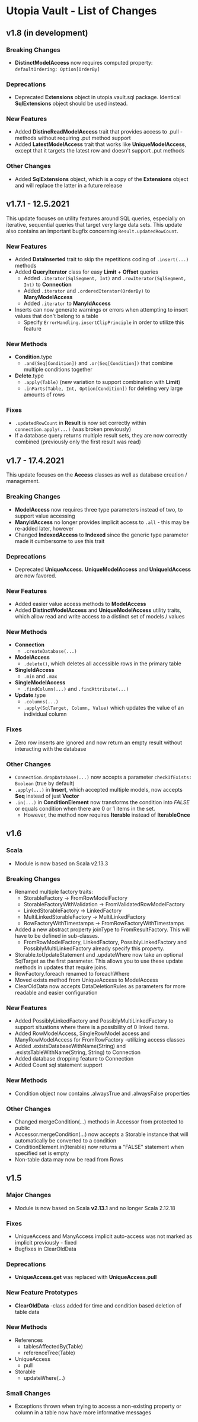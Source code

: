# Utopia Vault - List of Changes

## v1.8 (in development)
### Breaking Changes
- **DistinctModelAccess** now requires computed property: `defaultOrdering: Option[OrderBy]`
### Deprecations
- Deprecated **Extensions** object in utopia.vault.sql package. 
  Identical **SqlExtensions** object should be used instead.
### New Features
- Added **DistincReadModelAccess** trait that provides access to .pull -methods without requiring 
  .put method support
- Added **LatestModelAccess** trait that works like **UniqueModelAccess**, except that it targets 
  the latest row and doesn't support .put methods
### Other Changes
- Added **SqlExtensions** object, which is a copy of the **Extensions** object and will replace 
  the latter in a future release

## v1.7.1 - 12.5.2021
This update focuses on utility features around SQL queries, especially on iterative, 
sequential queries that target very large data sets. 
This update also contains an important bugfix concerning `Result.updatedRowCount`.
### New Features
- Added **DataInserted** trait to skip the repetitions coding of `.insert(...)` methods
- Added **QueryIterator** class for easy **Limit** + **Offset** queries
  - Added `.iterator(SqlSegment, Int)` and `.rowIterator(SqlSegment, Int)` to **Connection**
  - Added `.iterator` and `.orderedIterator(OrderBy)` to **ManyModelAccess**
  - Added `.iterator` to **ManyIdAccess**
- Inserts can now generate warnings or errors when attempting to insert values that don't belong to a table
  - Specify `ErrorHandling.insertClipPrinciple` in order to utilize this feature
### New Methods
- **Condition**.type
  - `.and(Seq[Condition])` and `.or(Seq[Condition])` that combine multiple conditions together
- **Delete**.type
  - `.apply(Table)` (new variation to support combination with **Limit**)
  - `.inParts(Table, Int, Option[Condition])` for deleting very large amounts of rows
### Fixes
- `.updatedRowCount` in **Result** is now set correctly within `connection.apply(...)` (was broken previously)
- If a database query returns multiple result sets, they are now correctly combined 
  (previously only the first result was read)

## v1.7 - 17.4.2021
This update focuses on the **Access** classes as well as database creation / management.
### Breaking Changes
- **ModelAccess** now requires three type parameters instead of two, to support value accessing
- **ManyIdAccess** no longer provides implicit access to `.all` - this may be re-added later, however
- Changed **IndexedAccess** to **Indexed** since the generic type parameter made it cumbersome to use this trait
### Deprecations
- Deprecated **UniqueAccess**. **UniqueModelAccess** and **UniqueIdAccess** are now favored.
### New Features
- Added easier value access methods to **ModelAccess**
- Added **DistinctModelAccess** and **UniqueModelAccess** utility traits, 
  which allow read and write access to a distinct set of models / values
### New Methods
- **Connection**
  - `.createDatabase(...)`
- **ModelAccess**
  - `.delete()`, which deletes all accessible rows in the primary table
- **SingleIdAccess**
  - `.min` and `.max`
- **SingleModelAccess**
  - `.findColumn(...)` and `.findAttribute(...)`
- **Update**.type
  - `.columns(...)`
  - `.apply(SqlTarget, Column, Value)` which updates the value of an individual column
### Fixes
- Zero row inserts are ignored and now return an empty result without interacting with the database
### Other Changes
- `Connection.dropDatabase(...)` now accepts a parameter `checkIfExists: Boolean` (true by default)
- `.apply(...)` in **Insert**, which accepted multiple models, now accepts **Seq** instead of just **Vector**
- `.in(...)` in **ConditionElement** now transforms the condition into *FALSE* or equals condition when 
  there are 0 or 1 items in the set.
  - However, the method now requires **Iterable** instead of **IterableOnce**

## v1.6
### Scala
- Module is now based on Scala v2.13.3
### Breaking Changes
- Renamed multiple factory traits:
    - StorableFactory -> FromRowModelFactory
    - StorableFactoryWithValidation -> FromValidatedRowModelFactory
    - LinkedStorableFactory -> LinkedFactory
    - MultiLinkedStorableFactory -> MultiLinkedFactory
    - RowFactoryWithTimestamps -> FromRowFactoryWithTimestamps
- Added a new abstract property joinType to FromResultFactory. This will have to be defined in sub-classes.
    - FromRowModelFactory, LinkedFactory, PossiblyLinkedFactory and PossiblyMultiLinkedFactory 
    already specify this property. 
- Storable.toUpdateStatement and .updateWhere now take an optional SqlTarget as the first parameter. 
This allows you to use these update methods in updates that require joins.
- RowFactory.foreach renamed to foreachWhere
- Moved exists method from UniqueAccess to ModelAccess
- ClearOldData now accepts DataDeletionRules as parameters for more readable and easier configuration
### New Features
- Added PossiblyLinkedFactory and PossiblyMultiLinkedFactory to support situations where there is a 
possibility of 0 linked items.
- Added RowModelAccess, SingleRowModel access and ManyRowModelAccess for FromRowFactory -utilizing 
access classes
- Added .existsDatabaseWithName(String) and .existsTableWithName(String, String) to Connection
- Added database dropping feature to Connection
- Added Count sql statement support
### New Methods
- Condition object now contains .alwaysTrue and .alwaysFalse properties
### Other Changes
- Changed mergeCondition(...) methods in Accessor from protected to public
- Accessor.mergeCondition(...) now accepts a Storable instance that will automatically be converted to a condition
- ConditionElement.in(Iterable) now returns a "FALSE" statement when specified set is empty
- Non-table data may now be read from Rows

## v1.5
### Major Changes
- Module is now based on Scala **v2.13.1** and no longer Scala 2.12.18
### Fixes
- UniqueAccess and ManyAccess implicit auto-access was not marked as implicit previously - fixed
- Bugfixes in ClearOldData
### Deprecations
- **UniqueAccess.get** was replaced with **UniqueAccess.pull**
### New Feature Prototypes
- **ClearOldData** -class added for time and condition based deletion of table data 
### New Methods
- References
    - tablesAffectedBy(Table)
    - referenceTree(Table)
- UniqueAccess
    - pull
- Storable
    - updateWhere(...)
### Small Changes
- Exceptions thrown when trying to access a non-existing property or column in a table now have more informative 
messages